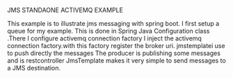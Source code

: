 JMS STANDAONE ACTIVEMQ EXAMPLE

This example is to illustrate jms messaging with spring boot.
I first  setup a queue for my example. This is done in Spring Java Configuration class .There I configure activemq connection factory
I inject the activemq connection factory.with this factory register the broker uri.
jmstemplatei use to push directly the messages
The producer is publishing some messages and is restcontroller
JmsTemplate makes it very simple to send messages to a JMS destination.